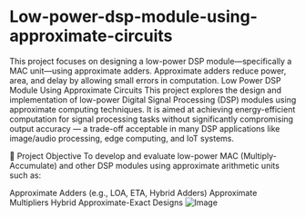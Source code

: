 # Low-power-dsp-module-using-approximate-circuits
This project focuses on designing a low-power DSP module—specifically a MAC unit—using approximate adders. Approximate adders reduce power, area, and delay by allowing small errors in computation.
Low Power DSP Module Using Approximate Circuits
This project explores the design and implementation of low-power Digital Signal Processing (DSP) modules using approximate computing techniques. It is aimed at achieving energy-efficient computation for signal processing tasks without significantly compromising output accuracy — a trade-off acceptable in many DSP applications like image/audio processing, edge computing, and IoT systems.

🧠 Project Objective
To develop and evaluate low-power MAC (Multiply-Accumulate) and other DSP modules using approximate arithmetic units such as:

Approximate Adders (e.g., LOA, ETA, Hybrid Adders)
Approximate Multipliers
Hybrid Approximate-Exact Designs
![Image](https://github.com/user-attachments/assets/e601aa6f-9391-4b12-b2a2-cf63e723dfd1)
